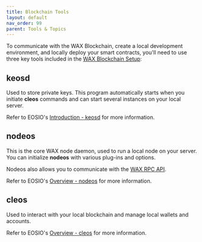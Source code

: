 ```yaml
---
title: Blockchain Tools
layout: default
nav_order: 99
parent: Tools & Topics
---
```


To communicate with the WAX Blockchain, create a local development environment, and locally deploy your smart contracts, you'll need to use three key tools included in the [WAX Blockchain Setup](//docs/es/dapp-development/wax-blockchain-setup/):

## keosd

Used to store private keys. This program automatically starts when you initiate **cleos** commands and can start several instances on your local server.

Refer to EOSIO's <a href="https://developers.eos.io/manuals/eos/v2.0/keosd/index" target="_blank">Introduction - keosd</a> for more information.

## nodeos 

This is the core WAX node daemon, used to run a local node on your server. You can initialize **nodeos** with various plug-ins and options.

Nodeos also allows you to communicate with the [WAX RPC API](/docs/es/api-reference/rpc_api).

Refer to EOSIO's <a href="https://developers.eos.io/manuals/eos/v2.0/nodeos/index" target="_blank">Overview - nodeos</a> for more information.

## cleos

Used to interact with your local blockchain and manage local wallets and accounts.

Refer to EOSIO's <a href="https://developers.eos.io/manuals/eos/v2.0/cleos/index" target="_blank">Overview - cleos</a> for more information.
